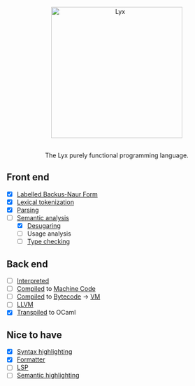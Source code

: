 <!--
SPDX-FileCopyrightText: 2025 Aljebriq <143266740+aljebriq@users.noreply.github.com>

SPDX-License-Identifier: CC-BY-SA-4.0
-->

<div align="center">
  <br />
  <img src="https://raw.githubusercontent.com/lyxlang/.github/main/media/brand.png" alt="Lyx" width="300">
  <p align="center">
    <br />
    The Lyx purely functional programming language.
  </p>
</div>

## Front end

- [x] [Labelled Backus-Naur Form](https://bnfc.readthedocs.io/en/latest/lbnf.html)
- [x] [Lexical tokenization](https://en.wikipedia.org/wiki/Lexical_analysis)
- [x] [Parsing](https://en.wikipedia.org/wiki/Parsing)
- [ ] [Semantic analysis](<https://en.wikipedia.org/wiki/Semantic_analysis_(compilers)>)
  - [x] [Desugaring](https://en.wikipedia.org/wiki/Syntactic_sugar)
  - [ ] Usage analysis
  - [ ] [Type checking](https://en.wikipedia.org/wiki/Type_system#Type_checking)

## Back end

- [ ] [Interpreted](<https://en.wikipedia.org/wiki/Interpreter_(computing)>)
- [ ] [Compiled](https://en.wikipedia.org/wiki/Compiler) to [Machine Code](https://en.wikipedia.org/wiki/Machine_code)
- [ ] [Compiled](https://en.wikipedia.org/wiki/Compiler) to [Bytecode](https://en.wikipedia.org/wiki/Bytecode) → [VM](https://en.wikipedia.org/wiki/Virtual_machine#Process_virtual_machines)
- [ ] [LLVM](https://llvm.org/)
- [x] [Transpiled](https://en.wikipedia.org/wiki/Source-to-source_compiler) to OCaml

## Nice to have

- [x] [Syntax highlighting](https://en.wikipedia.org/wiki/Syntax_highlighting)
- [x] [Formatter](https://yorickpeterse.com/articles/how-to-write-a-code-formatter/)
- [ ] [LSP](https://microsoft.github.io/language-server-protocol/)
- [ ] [Semantic highlighting](https://code.visualstudio.com/api/language-extensions/semantic-highlight-guide)
